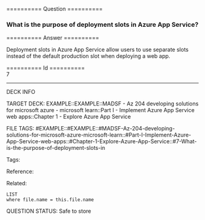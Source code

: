 ========== Question ==========  

### What is the purpose of deployment slots in Azure App Service?  

========== Answer ==========  

Deployment slots in Azure App Service allow users to use separate slots instead
of the default production slot when deploying a web app.

========== Id ==========  
7

---

DECK INFO

TARGET DECK: EXAMPLE::EXAMPLE::MADSF - Az 204 developing solutions for microsoft azure - microsoft learn::Part I - Implement Azure App Service web apps::Chapter 1 - Explore Azure App Service

FILE TAGS: #EXAMPLE::#EXAMPLE::#MADSF-Az-204-developing-solutions-for-microsoft-azure-microsoft-learn::#Part-I-Implement-Azure-App-Service-web-apps::#Chapter-1-Explore-Azure-App-Service::#7-What-is-the-purpose-of-deployment-slots-in

Tags:

Reference:

Related:

```dataview
LIST
where file.name = this.file.name
```

QUESTION STATUS: Safe to store
